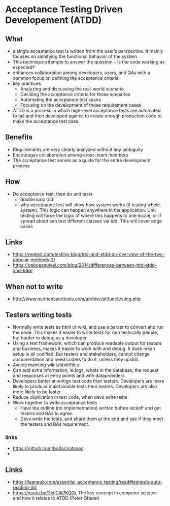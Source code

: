 # Acceptance Testing Driven Developement (ATDD)

## What

- a single acceptance test is written from the user’s perspective. It mainly focuses on satisfying the functional behavior of the system.
- This technique attempts to answer the question – Is the code working as expected?
- enhances collaboration among developers, users, and QAs with a common focus on defining the acceptance criteria
- key practices
  - Analyzing and discussing the real-world scenario
  - Deciding the acceptance criteria for those scenarios
  - Automating the acceptance test cases
  - Focusing on the development of those requirement cases
- ATDD is a process in which high-level acceptance tests are automated to fail and then developed against to create enough production code to make the acceptance test pass.

## Benefits

- Requirements are very clearly analyzed without any ambiguity
- Encourages collaboration among cross-team members
- The acceptance test serves as a guide for the entire development process

## How

- Do acceptance test, then do unit tests
  - double loop tdd
  - why acceptance test will show how system works (if testing whole system). This logic can happen anywhere in the application. Unit testing will force the logic of where this happens to one locale, or if spread about can test different classes via tdd. This will cover edge cases

## Links

- https://reqtest.com/testing-blog/tdd-and-atdd-an-overview-of-the-two-popular-methods-2/
- https://gaboesquivel.com/blog/2014/differences-between-tdd-atdd-and-bdd/

## When not to write

- http://www.methodsandtools.com/archive/altfunctesting.php

## Testers writing tests

- Normally write tests as html or wiki, and use a parser to convert and run the code. This makes it easier to write tests for non techically people, but harder to debug as a developer.
- Using a test framework, which can produce readable output for testers and business, makes it easier to work with and debug. It does mean setup is all codified. But testers and stakeholders, cannot change documentation and need coders to do it, unless they upskill.
- Avoids mainting wikis/html/files
- Can add extra information, ie logs, whats in the database, the request and responses at entry points and with dataproviders
- Developers better at writign test code than testers. Developers are more likely to produce maintainable tests then testers. Developers are also more likely to be faster.
- Reduce duplication in test code, when devs write tests
- Work together to write acceptance tests
  - Have the outline (no implementation) written before kickoff and get testers and BAs to agree.
  - Devs write the tests, and share them at the end and see if they meet the testers and BAs requirement.

### links

- https://github.com/bodar/yatspec
-

## Links

- https://leanpub.com/essential_acceptance_testing/read#leanpub-auto-reading-list
- https://youtu.be/3lmClkPKQ0k The key concept in computer science and how it relates to ATDD (Peter Gfader)

